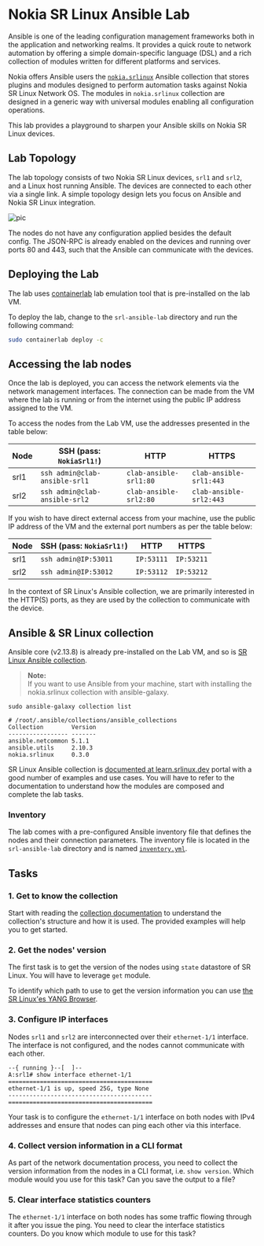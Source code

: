 # Nokia SR Linux Ansible Lab

Ansible is one of the leading configuration management frameworks both in the application and networking realms. It provides a quick route to network automation by offering a simple domain-specific language (DSL) and a rich collection of modules written for different platforms and services.

Nokia offers Ansible users the [`nokia.srlinux`](https://learn.srlinux.dev/ansible/collection/) Ansible collection that stores plugins and modules designed to perform automation tasks against Nokia SR Linux Network OS. The modules in `nokia.srlinux` collection are designed in a generic way with universal modules enabling all configuration operations.

This lab provides a playground to sharpen your Ansible skills on Nokia SR Linux devices.

## Lab Topology

The lab topology consists of two Nokia SR Linux devices, `srl1` and `srl2`, and a Linux host running Ansible. The devices are connected to each other via a single link. A simple topology design lets you focus on Ansible and Nokia SR Linux integration.

![pic](https://gitlab.com/rdodin/pics/-/wikis/uploads/1072f8c533eb46fc61acfde56562d159/image.png)

The nodes do not have any configuration applied besides the default config. The JSON-RPC is already enabled on the devices and running over ports 80 and 443, such that the Ansible can communicate with the devices.

## Deploying the Lab

The lab uses [containerlab](https://containerlab.dev) lab emulation tool that is pre-installed on the lab VM.

To deploy the lab, change to the `srl-ansible-lab` directory and run the following command:

```bash
sudo containerlab deploy -c
```

## Accessing the lab nodes

Once the lab is deployed, you can access the network elements via the network management interfaces. The connection can be made from the VM where the lab is running or from the internet using the public IP address assigned to the VM.

To access the nodes from the Lab VM, use the addresses presented in the table below:

| Node | SSH (pass: `NokiaSrl1!`)      | HTTP                   | HTTPS                   |
| ---- | ----------------------------- | ---------------------- | ----------------------- |
| srl1 | `ssh admin@clab-ansible-srl1` | `clab-ansible-srl1:80` | `clab-ansible-srl1:443` |
| srl2 | `ssh admin@clab-ansible-srl2` | `clab-ansible-srl2:80` | `clab-ansible-srl2:443` |

If you wish to have direct external access from your machine, use the public IP address of the VM and the external port numbers as per the table below:

| Node | SSH (pass: `NokiaSrl1!`) | HTTP       | HTTPS      |
| ---- | ------------------------ | ---------- | ---------- |
| srl1 | `ssh admin@IP:53011`     | `IP:53111` | `IP:53211` |
| srl2 | `ssh admin@IP:53012`     | `IP:53112` | `IP:53212` |

In the context of SR Linux's Ansible collection, we are primarily interested in the HTTP(S) ports, as they are used by the collection to communicate with the device.

## Ansible & SR Linux collection

Ansible core (v2.13.8) is already pre-installed on the Lab VM, and so is [SR Linux Ansible collection](https://learn.srlinux.dev/ansible/collection/).

> **Note:**  
> If you want to use Ansible from your machine, start with installing the nokia.srlinux collection with ansible-galaxy.

```
sudo ansible-galaxy collection list

# /root/.ansible/collections/ansible_collections
Collection        Version
----------------- -------
ansible.netcommon 5.1.1
ansible.utils     2.10.3
nokia.srlinux     0.3.0
```

SR Linux Ansible collection is [documented at learn.srlinux.dev](https://learn.srlinux.dev/ansible/collection/) portal with a good number of examples and use cases. You will have to refer to the documentation to understand how the modules are composed and complete the lab tasks.

### Inventory

The lab comes with a pre-configured Ansible inventory file that defines the nodes and their connection parameters. The inventory file is located in the `srl-ansible-lab` directory and is named [`inventory.yml`](inventory.yml).

## Tasks

### 1. Get to know the collection

Start with reading the [collection documentation](https://learn.srlinux.dev/ansible/collection/) to understand the collection's structure and how it is used. The provided examples will help you to get started.

### 2. Get the nodes' version

The first task is to get the version of the nodes using `state` datastore of SR Linux. You will have to leverage `get` module.

To identify which path to use to get the version information you can use [the SR Linux'es YANG Browser](https://yang.srlinux.dev).

### 3. Configure IP interfaces

Nodes `srl1` and `srl2` are interconnected over their `ethernet-1/1` interface. The interface is not configured, and the nodes cannot communicate with each other.

```
--{ running }--[  ]--
A:srl1# show interface ethernet-1/1 
=========================================
ethernet-1/1 is up, speed 25G, type None
-----------------------------------------
=========================================
```

Your task is to configure the `ethernet-1/1` interface on both nodes with IPv4 addresses and ensure that nodes can ping each other via this interface.

### 4. Collect version information in a CLI format

As part of the network documentation process, you need to collect the version information from the nodes in a CLI format, i.e. `show version`. Which module would you use for this task? Can you save the output to a file?

### 5. Clear interface statistics counters

The `ethernet-1/1` interface on both nodes has some traffic flowing through it after you issue the ping. You need to clear the interface statistics counters. Do you know which module to use for this task?
